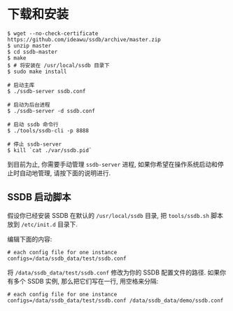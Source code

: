 # 下载和安装

	$ wget --no-check-certificate https://github.com/ideawu/ssdb/archive/master.zip
	$ unzip master
	$ cd ssdb-master
	$ make
	$ # 将安装在 /usr/local/ssdb 目录下
	$ sudo make install
	
	# 启动主库
	$ ./ssdb-server ssdb.conf
	
	# 启动为后台进程
	$ ./ssdb-server -d ssdb.conf
	
	# 启动 ssdb 命令行
	$ ./tools/ssdb-cli -p 8888
	
	# 停止 ssdb-server
	$ kill `cat ./var/ssdb.pid`

到目前为止, 你需要手动管理 ```ssdb-server``` 进程, 如果你希望在操作系统启动和停止时自动地管理, 请按下面的说明进行.

## SSDB 启动脚本

假设你已经安装 SSDB 在默认的 ```/usr/local/ssdb``` 目录, 把 ```tools/ssdb.sh``` 脚本放到 ```/etc/init.d``` 目录下.

编辑下面的内容:

	# each config file for one instance
	configs=/data/ssdb_data/test/ssdb.conf

将 ```/data/ssdb_data/test/ssdb.conf``` 修改为你的 SSDB 配置文件的路径. 如果你有多个 SSDB 实例, 那么把它们写在一行, 用空格来分隔:

	# each config file for one instance
	configs=/data/ssdb_data/test/ssdb.conf /data/ssdb_data/demo/ssdb.conf
